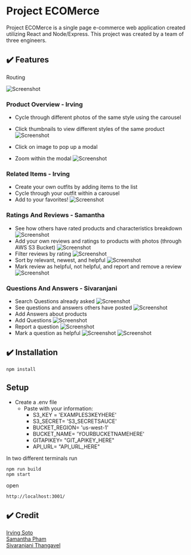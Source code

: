 # Project ECOMerce
Project ECOMerce is a single page e-commerce web application created utilizing React and Node/Express. This project was created by a team of three engineers.

## :heavy_check_mark: Features
Routing

![Screenshot](http://g.recordit.co/r3GpT6fwVm.gif)



### Product Overview - Irving

* Cycle through different photos of the same style using the carousel
* Click thumbnails to view different styles of the same product
![Screenshot](http://g.recordit.co/pFiiwNQxV3.gif)


* Click on image to pop up a modal
* Zoom within the modal
![Screenshot](http://g.recordit.co/l7jxtacOtw.gif)

### Related Items - Irving

* Create your own outfits by adding items to the list
* Cycle through your outfit within a carousel
* Add to your favorites!
![Screenshot](http://g.recordit.co/xPjmtsaOsL.gif)


### Ratings And Reviews - Samantha

* See how others have rated products and characteristics breakdown
![Screenshot](http://g.recordit.co/hj3jUVBapp.gif)
* Add your own reviews and ratings to products with photos (through AWS S3 Bucket)
![Screenshot](http://g.recordit.co/6kExNNsekv.gif)
* Filter reviews by rating
![Screenshot](http://g.recordit.co/jIuF3ErQAt.gif)
* Sort by relevant, newest, and helpful
![Screenshot](http://g.recordit.co/zTR8jKVpzD.gif)
* Mark review as helpful, not helpful, and report and remove a review
![Screenshot](http://g.recordit.co/lIXMBueAlt.gif)

### Questions And Answers - Sivaranjani
* Search Questions already asked
![Screenshot](http://g.recordit.co/D4Gat6BBok.gif)
* See questions and answers others have posted
![Screenshot](http://g.recordit.co/DUP8GYtYPq.gif)
* Add Answers about products
* Add Questions
![Screenshot](http://g.recordit.co/gEkPHijHsh.gif)
* Report a question
![Screenshot](http://g.recordit.co/I1A5B2HUFS.gif)
* Mark a question as helpful
![Screenshot](http://g.recordit.co/d3cLeIBygO.gif)
![Screenshot](http://g.recordit.co/o3aQWOciMZ.gif)

## :heavy_check_mark: Installation

```
npm install
```

## Setup
* Create a .env file
  * Paste with your information:
    * S3_KEY = 'EXAMPLES3KEYHERE'
    * S3_SECRET= 'S3_SECRETSAUCE'
    * BUCKET_REGION= 'us-west-1'
    * BUCKET_NAME= 'YOURBUCKETNAMEHERE'
    * GITAPIKEY= "GIT_APIKEY_HERE"
    * API_URL= "API_URL_HERE"



In two different terminals run

```
npm run build
npm start
```

open

```
http://localhost:3001/

```

## :heavy_check_mark: Credit

[Irving Soto](https://github.com/sotoi)
<br>
[Samantha Pham](https://github.com/samanthavpham)
<br>
[Sivaranjani Thangavel](https://github.com/sivaranjani19)

